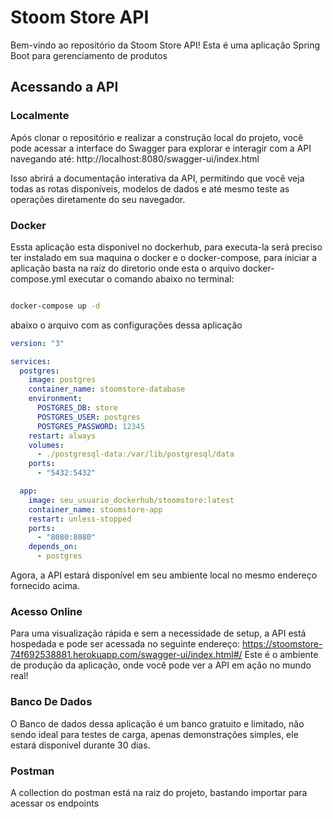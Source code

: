 # Stoom Store API

Bem-vindo ao repositório da Stoom Store API! Esta é uma aplicação Spring Boot para gerenciamento de produtos

## Acessando a API

### Localmente

Após clonar o repositório e realizar a construção local do projeto, você pode acessar a interface do Swagger para explorar e interagir com a API navegando até: http://localhost:8080/swagger-ui/index.html

Isso abrirá a documentação interativa da API, permitindo que você veja todas as rotas disponíveis, modelos de dados e até mesmo teste as operações diretamente do seu navegador.

### Docker

Essta aplicação esta disponivel no dockerhub, para executa-la será preciso ter instalado em sua maquina o docker e o docker-compose, para iniciar a aplicação basta na raiz do diretorio onde esta o arquivo 
docker-compose.yml executar o comando abaixo no terminal:
```sh

docker-compose up -d

```
abaixo o arquivo com as configurações dessa aplicação

```yml
version: "3"

services:
  postgres:
    image: postgres
    container_name: stoomstore-database
    environment:
      POSTGRES_DB: store
      POSTGRES_USER: postgres
      POSTGRES_PASSWORD: 12345
    restart: always
    volumes:
      - ./postgresql-data:/var/lib/postgresql/data
    ports:
      - "5432:5432"

  app:
    image: seu_usuario_dockerhub/stoomstore:latest
    container_name: stoomstore-app
    restart: unless-stopped
    ports:
      - "8080:8080"
    depends_on:
      - postgres

```
Agora, a API estará disponível em seu ambiente local no mesmo endereço fornecido acima.
### Acesso Online
Para uma visualização rápida e sem a necessidade de setup, a API está hospedada e pode ser acessada no seguinte endereço:
https://stoomstore-74f692538881.herokuapp.com/swagger-ui/index.html#/
Este é o ambiente de produção da aplicação, onde você pode ver a API em ação no mundo real!

### Banco De Dados

O Banco de dados dessa aplicação é um banco gratuito e limitado, não sendo ideal para testes de carga, apenas demonstrações simples, ele estará disponivel durante 30 dias.

### Postman
A collection do postman está na raiz do projeto, bastando importar para acessar os endpoints
